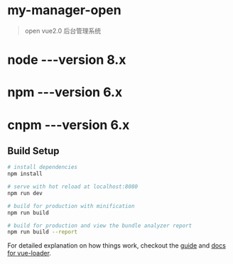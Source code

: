 # my-manager-open

> open vue2.0 后台管理系统

# node ---version 8.x 
# npm  ---version 6.x
# cnpm ---version 6.x

## Build Setup

``` bash
# install dependencies
npm install

# serve with hot reload at localhost:8080
npm run dev

# build for production with minification
npm run build

# build for production and view the bundle analyzer report
npm run build --report
```

For detailed explanation on how things work, checkout the [guide](http://vuejs-templates.github.io/webpack/) and [docs for vue-loader](http://vuejs.github.io/vue-loader). 
